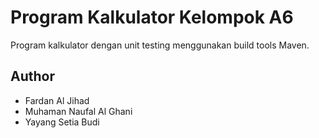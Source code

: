 # Program Kalkulator Kelompok A6

Program kalkulator dengan unit testing menggunakan build tools Maven.

## Author

- Fardan Al Jihad
- Muhaman Naufal Al Ghani
- Yayang Setia Budi
